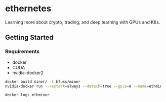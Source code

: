 # ethernetes
Learning more about crypto, trading, and deep learning with GPUs and K8s.


## Getting Started

### Requirements

- docker
- CUDA
- nvidia-docker2

```bash
docker build miner/ -t hfuss/miner
nvidia-docker run --restart=always --detach=true --gpus=0 --name=ethminer hfuss/miner 

docker logs ethminer
```
